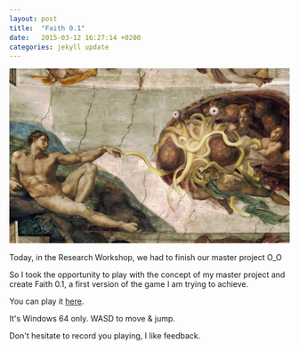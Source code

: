 ```yaml
---
layout: post
title:  "Faith 0.1"
date:   2015-03-12 16:27:14 +0200
categories: jekyll update
---
```

![Sisyphus 1](/images/2015/03/Pastafarisme-monste-spaghetti-volant.jpg)

Today, in the Research Workshop, we had to finish our master project O_O

So I took the opportunity to play with the concept of my master project and create Faith 0.1, a first version of the game I am trying to achieve.

You can play it <a href="/games/Faith0.1.zip">here</a>.

It's Windows 64 only. WASD to move & jump.

Don't hesitate to record you playing, I like feedback.